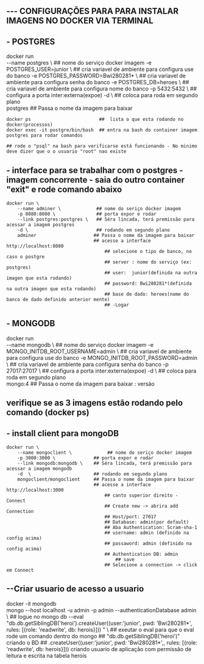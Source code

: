 
## --- CONFIGURAÇÕES PARA PARA INSTALAR IMAGENS NO DOCKER VIA TERMINAL
## - POSTGRES

docker run \
    --name postgres \                 ## nome do serviço docker imagem
    -e POSTGRES_USER=junior \         ## cria variavel de ambiente para configura use do banco
    -e POSTGRES_PASSWORD=Bwi280281* \ ## cria variavel de ambiente para configura senha do banco
    -e POSTGRES_DB=heroes \           ## cria variavel de ambiente para configura nome  do banco
    -p 5432:5432 \                    ## configura a porta inter:externa(expoe)
    -d \                              ## coloca para roda em segundo plano  
    postgres                          ## Passa o nome da imagem para baixar                  

    docker ps                         ##  lista o que esta rodando no docker(processos)
    docker exec -it postgre/bin/bash  ## entra na bash do container imagem postgres para rodar comandos

    ## rode o "psql" na bash para verificarse está funcionando - No minimo deve dizer que o o usuario "root" nao existe

## - interface para se trabalhar com o postgres - imagem concorrente - saia do outro container "exit" e rode comando abaixo

    docker run \
        --name adminer \             ## nome do seriço docker imagem
        -p 8080:8080 \               ## porta expor e rodar
        --link postgres:postgres \   ## Séra lincada, terá premissão para acessar a imagem postgres
        -d \                         ## rodando em segundo plano
        adminer                     ## Passa o nome da imagem para baixar  
                                    ## acesse a interface http://localhost:8080
                                        ## selecione o tipo de banco, no caso o postgre
                                        ## server : nome do serviço (ex: postgres)  
                                        ## user:  junior(definida na outra imagen que esta rodando)    
                                        ## password: Bwi280281*(definida na outra imagen que esta rodando)
                                        ## base de dado: heroes(nome do banco de dado definido anterior mente)
                                        ## -Logar

## - MONGODB

docker run \
    --name mongodb \                      ## nome do serviço docker imagem
    -e MONGO_INITDB_ROOT_USERNAME=admin \ ## cria variavel de ambiente para configura use do banco
    -e MONGO_INITDB_ROOT_PASSWORD=admin \ ## cria variavel de ambiente para configura senha do banco
    -p 27017:27017 \                      ## configura a porta inter:externa(expoe)
    -d \                                  ## coloca para roda em segundo plano  
    mongo:4                               ## Passa o nome da imagem para baixar  : versão   

## verifique se as 3 imagens estão rodando pelo comando (docker ps)

## - install client para mongoDB
    docker run \
        --name mongoclient \             ## nome do seriço docker imagem
        -p 3000:3000 \              ## porta expor e rodar
        --link mongodb:mongodb \    ## Séra lincada, terá premissão para acessar a imagem mongodb
        -d  \                       ## rodando em segundo plano
        mongoclient/mongoclient     ## Passa o nome da imagem para baixar  
                                    ## acesse a interface http://localhost:3000
                                        ## canto superior direito - Connect
                                        ## Create new -> abrira add Connection
                                        ## Host/port: 27017    
                                        ## Database: admin(por default)
                                        ## Aba Authentication: Scram-sha-1
                                        ## username: admin (definido na config acima)
                                        ## passaword: admin (definido na config acima)
                                        ## Authentication DB: admin
                                            ## save
                                        ## Selecione a connection -> click em Connect
## --Criar usuario de acesso a usuario

docker -it mongodb \
    mongo --host localhost -u admin -p admin --authenticationDatabase admin \ ## logue no mongo db
    --eval "db.db.getSiblingDB('heroi').createUser((user:'junior', pwd: 'Bwi280281*', rules: [{role: 'readwrite', db: herois}])) " \ 
                                        ## exeutar o eval para que o eval rode um comando dentro do mongo
                                        ## "db.db.getSiblingDB('heroi')" criando o BD
                                        ## .createUser((user:'junior', pwd: 'Bwi280281*',, rules: [{role: 'readwrite', db: herois}])) criando usuario de aplicação com permissão de leitura e escrita na tabela herois

